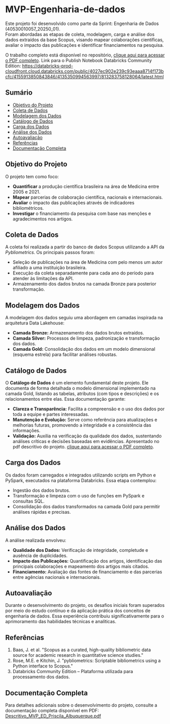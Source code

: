 # MVP-Engenharia-de-dados

Este projeto foi desenvolvido como parte da Sprint: Engenharia de Dados (40530010057_20250_01).  
Foram abordadas as etapas de coleta, modelagem, carga e análise dos dados extraídos da base Scopus, visando mapear colaborações científicas, avaliar o impacto das publicações e identificar financiamentos na pesquisa.

O trabalho completo está disponível no repositório, [clique aqui para acessar o PDF completo](./Descritivo_MVP_ED_Priscila_Albuquerque.pdf).
Link para o Publish Notebook Databricks Community Edition: https://databricks-prod-cloudfront.cloud.databricks.com/public/4027ec902e239c93eaaa8714f173bcfc/4155913850843846/4135350994563997/813283758128064/latest.html


## Sumário
- [Objetivo do Projeto](#objetivo-do-projeto)
- [Coleta de Dados](#coleta-de-dados)
- [Modelagem dos Dados](#modelagem-dos-dados)
- [Catálogo de Dados](#catálogo-de-dados)
- [Carga dos Dados](#carga-dos-dados)
- [Análise dos Dados](#análise-dos-dados)
- [Autoavaliação](#autoavaliação)
- [Referências](#referências)
- [Documentação Completa](#documentação-completa)

## Objetivo do Projeto
O projeto tem como foco:
- **Quantificar** a produção científica brasileira na área de Medicina entre 2005 e 2021.
- **Mapear** parcerias de colaboração científica, nacionais e internacionais.
- **Avaliar** o impacto das publicações através de indicadores bibliométricos.
- **Investigar** o financiamento da pesquisa com base nas menções e agradecimentos nos artigos.

## Coleta de Dados
A coleta foi realizada a partir do banco de dados Scopus utilizando a API da *Pybliometrics*. Os principais passos foram:
- Seleção de publicações na área de Medicina com pelo menos um autor afiliado a uma instituição brasileira.
- Execução da coleta separadamente para cada ano do período para atender às limitações da API.
- Armazenamento dos dados brutos na camada Bronze para posterior transformação.

## Modelagem dos Dados
A modelagem dos dados seguiu uma abordagem em camadas inspirada na arquitetura Data Lakehouse:
- **Camada Bronze:** Armazenamento dos dados brutos extraídos.
- **Camada Silver:** Processos de limpeza, padronização e transformação dos dados.
- **Camada Gold:** Consolidação dos dados em um modelo dimensional (esquema estrela) para facilitar análises robustas.

## Catálogo de Dados
O **Catálogo de Dados** é um elemento fundamental deste projeto. Ele documenta de forma detalhada o modelo dimensional implementado na camada Gold, listando as tabelas, atributos (com tipos e descrições) e os relacionamentos entre elas. Essa documentação garante:
- **Clareza e Transparência:** Facilita a compreensão e o uso dos dados por toda a equipe e partes interessadas.
- **Manutenção e Evolução:** Serve como referência para atualizações e melhorias futuras, promovendo a integridade e a consistência das informações.
- **Validação:** Auxilia na verificação da qualidade dos dados, sustentando análises críticas e decisões baseadas em evidências.
Apresentado no pdf descritivo do projeto. [clique aqui para acessar o PDF completo](./Descritivo_MVP_ED_Priscila_Albuquerque.pdf).

## Carga dos Dados
Os dados foram carregados e integrados utilizando scripts em Python e PySpark, executados na plataforma Databricks. Essa etapa contemplou:
- Ingestão dos dados brutos.
- Transformação e limpeza com o uso de funções em PySpark e consultas SQL.
- Consolidação dos dados transformados na camada Gold para permitir análises rápidas e precisas.

## Análise dos Dados
A análise realizada envolveu:
- **Qualidade dos Dados:** Verificação de integridade, completude e ausência de duplicidades.
- **Impacto das Publicações:** Quantificação dos artigos, identificação das principais colaborações e mapeamento dos artigos mais citados.
- **Financiamento:** Avaliação das fontes de financiamento e das parcerias entre agências nacionais e internacionais.

## Autoavaliação
Durante o desenvolvimento do projeto, os desafios iniciais foram superados por meio do estudo contínuo e da aplicação prática dos conceitos de engenharia de dados. Essa experiência contribuiu significativamente para o aprimoramento das habilidades técnicas e analíticas.

## Referências
1. Baas, J. et al. "Scopus as a curated, high-quality bibliometric data source for academic research in quantitative science studies."  
2. Rose, M.E. e Kitchin, J. "pybliometrics: Scriptable bibliometrics using a Python interface to Scopus."  
3. Databricks Community Edition – Plataforma utilizada para processamento dos dados.

## Documentação Completa
Para detalhes adicionais sobre o desenvolvimento do projeto, consulte a documentação completa disponível em PDF:  
[Descritivo_MVP_ED_Priscila_Albuquerque.pdf](./Descritivo_MVP_ED_Priscila_Albuquerque.pdf)
